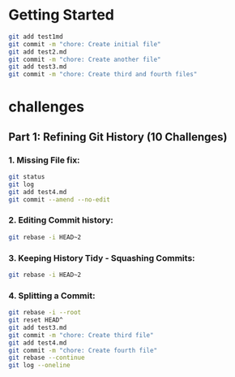 # Getting Started
```bash
git add test1md
git commit -m "chore: Create initial file"
git add test2.md 
git commit -m "chore: Create another file"
git add test3.md
git commit -m "chore: Create third and fourth files"
```

# challenges
## Part 1: Refining Git History (10 Challenges)
### 1. Missing File fix:
```bash
git status
git log
git add test4.md
git commit --amend --no-edit
```
### 2. Editing Commit history:
```bash
git rebase -i HEAD~2
```
### 3. Keeping History Tidy - Squashing Commits:
```bash
git rebase -i HEAD~2
```
### 4. Splitting a Commit:
```bash
git rebase -i --root
git reset HEAD^
git add test3.md
git commit -m "chore: Create third file"
git add test4.md
git commit -m "chore: Create fourth file"
git rebase --continue
git log --oneline
```


